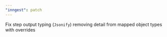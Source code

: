 ```yaml
---
"inngest": patch
---
```


Fix step output typing (`Jsonify`) removing detail from mapped object types with overrides
